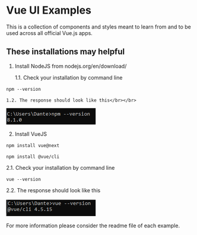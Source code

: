 # Vue UI Examples

This is a collection of components and styles meant to learn from and to be used across all official Vue.js apps.

## These installations may helpful 

1.  Install NodeJS from nodejs.org/en/download/

    1.1. Check your installation by command line
```
npm --version
```

    1.2. The response should look like this</br></br>
![](https://raw.githubusercontent.com/MyCodePool/Vue-Examples/main/result_npm_installation.png)


2. Install VueJS
```
npm install vue@next
```

```
npm install @vue/cli
```

2.1. Check your installation by command line
```
vue --version
```

2.2. The response should look like this</br></br>
![](https://raw.githubusercontent.com/MyCodePool/Vue-Examples/main/result_vue_installation.png)


For more information please consider the readme file of each example.
